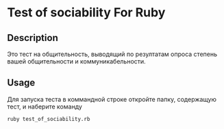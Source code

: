 # Test of sociability For Ruby
## Description
Это тест на общительность, выводящий по резултатам опроса степень вашей общительности и коммуникабельности.

## Usage
Для запуска теста в коммандной строке откройте папку, содержащую тест, и наберите команду

```ruby test_of_sociability.rb```
